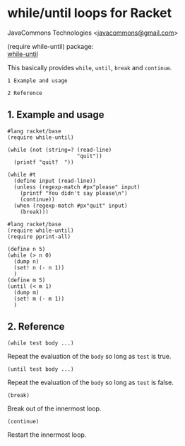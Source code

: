 # while/until loops for Racket

JavaCommons Technologies
<[javacommons@gmail.com](mailto:javacommons@gmail.com)>

 (require while-until) package:                                                      
                      [while-until](https://pkgs.racket-lang.org/package/while-until)

This basically provides `while`, `until`, `break` and `continue`.

    1 Example and usage
                       
    2 Reference        

## 1. Example and usage

```racket
#lang racket/base                         
(require while-until)                     
                                          
(while (not (string=? (read-line)         
                      "quit"))            
  (printf "quit?  "))                     
                                          
(while #t                                 
  (define input (read-line))              
  (unless (regexp-match #px"please" input)
    (printf "You didn't say please\n")    
    (continue))                           
  (when (regexp-match #px"quit" input)    
    (break)))                             
```

```racket
#lang racket/base    
(require while-until)
(require pprint-all) 
                     
(define n 5)         
(while (> n 0)       
  (dump n)           
  (set! n (- n 1))   
  )                  
(define m 5)         
(until (< m 1)       
  (dump m)           
  (set! m (- m 1))   
  )                  
```

## 2. Reference

```racket
(while test body ...)
```

Repeat the evaluation of the `body` so long as `test` is true.

```racket
(until test body ...)
```

Repeat the evaluation of the `body` so long as `test` is false.

```racket
(break)
```

Break out of the innermost loop.

```racket
(continue)
```

Restart the innermost loop.
